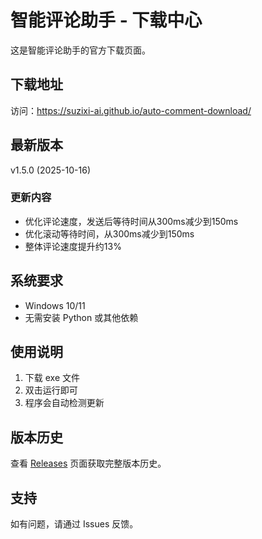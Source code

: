 # 智能评论助手 - 下载中心

这是智能评论助手的官方下载页面。

## 下载地址

访问：https://suzixi-ai.github.io/auto-comment-download/

## 最新版本

v1.5.0 (2025-10-16)

### 更新内容

- 优化评论速度，发送后等待时间从300ms减少到150ms
- 优化滚动等待时间，从300ms减少到150ms
- 整体评论速度提升约13%

## 系统要求

- Windows 10/11
- 无需安装 Python 或其他依赖

## 使用说明

1. 下载 exe 文件
2. 双击运行即可
3. 程序会自动检测更新

## 版本历史

查看 [Releases](https://github.com/SUZIXI-AI/auto-comment-download/releases) 页面获取完整版本历史。

## 支持

如有问题，请通过 Issues 反馈。
